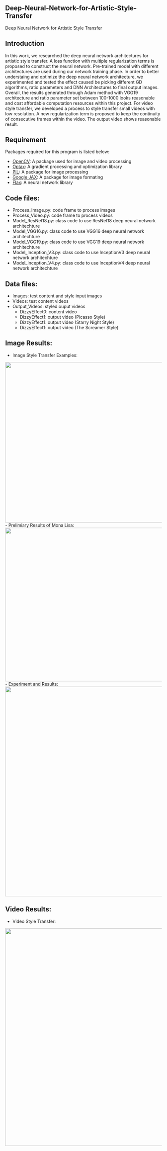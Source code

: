 ## Deep-Neural-Network-for-Artistic-Style-Transfer
Deep Neural Network for Artistic Style Transfer

## Introduction
In this work, we researched the deep neural network architectures for artistic style transfer. A loss function with multiple regularization terms is proposed to construct the neural network. Pre-trained model with different architectures are used during our network training phase. In order to better understaing and optimize the deep neural network architecture, we experimented and tested the effect caused be picking different GD algorithms, ratio parameters and DNN Architectures to final output images. Overall, the results generated through Adam method with VGG19 architecture and ratio parameter set between 100-1000 looks reasonable and cost affordable computation resources within this project. For video style transfer, we developed a process to style transfer small videos with low resolution. A new regularization term is proposed to keep the continuity of consecutive frames within the video. The output video shows reasonable result.

## Requirement
Packages required for this program is listed below: 
- [OpenCV](https://github.com/opencv/opencv): A package used for image and video processing
- [Optax](https://github.com/deepmind/optax): A gradient processing and optimization library
- [PIL](https://github.com/python-pillow/Pillow): A package for image processing
- [Google JAX](https://github.com/google/jax): A package for image formating
- [Flax](https://github.com/google/flax): A neural network library

## Code files:
- Process_Image.py: code frame to process images
- Process_Video.py: code frame to process videos
- Model_ResNet18.py: class code to use ResNet18 deep neural network architechture
- Model_VGG16.py: class code to use VGG16 deep neural network architechture
- Model_VGG19.py: class code to use VGG19 deep neural network architechture
- Model_Inception_V3.py: class code to use InceptionV3 deep neural network architechture
- Model_Inception_V4.py: class code to use InceptionV4 deep neural network architechture

## Data files:
- Images: test content and style input images
- Videos: test content videos
- Output_Videos: styled ouput videos
  - DizzyEffect0: content video
  - DizzyEffect1: output video (Picasso Style)
  - DizzyEffect1: output video (Starry Night Style)
  - DizzyEffect1: output video (The Screamer Style)

## Image Results:
- Image Style Transfer Examples: 
<img src="https://github.com/ZhenyangXuUVA/Deep-Neural-Networks-for-Artistic-Style-Transfer/blob/main/Readme/Figure01.png" width="1000" height="516">
- Prelimiary Results of Mona Lisa:
<img src="https://github.com/ZhenyangXuUVA/Deep-Neural-Networks-for-Artistic-Style-Transfer/blob/main/Readme/Figure02.png" width="1000" height="494">
- Experiment and Results:
<img src="https://github.com/ZhenyangXuUVA/Deep-Neural-Networks-for-Artistic-Style-Transfer/blob/main/Readme/Figure03.png" width="1000" height="675">

## Video Results:
- Video Style Transfer: 
<img src="https://github.com/ZhenyangXuUVA/Deep-Neural-Networks-for-Artistic-Style-Transfer/blob/main/Readme/Figure04.png" width="700" height="700">

